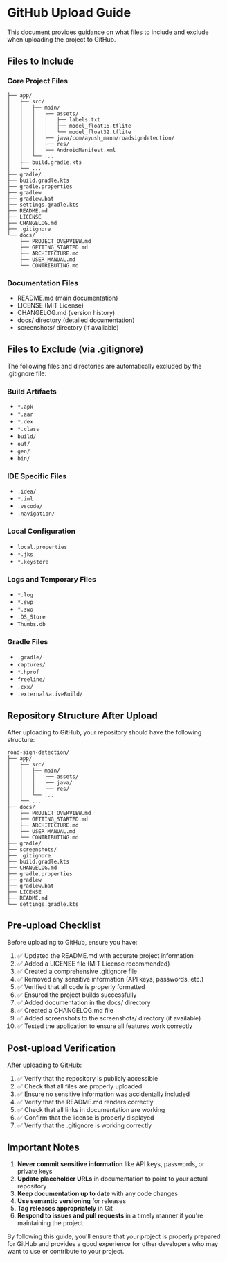 # GitHub Upload Guide

This document provides guidance on what files to include and exclude when uploading the project to GitHub.

## Files to Include

### Core Project Files
```
├── app/
│   ├── src/
│   │   ├── main/
│   │   │   ├── assets/
│   │   │   │   ├── labels.txt
│   │   │   │   ├── model_float16.tflite
│   │   │   │   └── model_float32.tflite
│   │   │   ├── java/com/ayush_mann/roadsigndetection/
│   │   │   ├── res/
│   │   │   └── AndroidManifest.xml
│   │   └── ...
│   ├── build.gradle.kts
│   └── ...
├── gradle/
├── build.gradle.kts
├── gradle.properties
├── gradlew
├── gradlew.bat
├── settings.gradle.kts
├── README.md
├── LICENSE
├── CHANGELOG.md
├── .gitignore
└── docs/
    ├── PROJECT_OVERVIEW.md
    ├── GETTING_STARTED.md
    ├── ARCHITECTURE.md
    ├── USER_MANUAL.md
    └── CONTRIBUTING.md
```

### Documentation Files
- README.md (main documentation)
- LICENSE (MIT License)
- CHANGELOG.md (version history)
- docs/ directory (detailed documentation)
- screenshots/ directory (if available)

## Files to Exclude (via .gitignore)

The following files and directories are automatically excluded by the .gitignore file:

### Build Artifacts
- `*.apk`
- `*.aar`
- `*.dex`
- `*.class`
- `build/`
- `out/`
- `gen/`
- `bin/`

### IDE Specific Files
- `.idea/`
- `*.iml`
- `.vscode/`
- `.navigation/`

### Local Configuration
- `local.properties`
- `*.jks`
- `*.keystore`

### Logs and Temporary Files
- `*.log`
- `*.swp`
- `*.swo`
- `.DS_Store`
- `Thumbs.db`

### Gradle Files
- `.gradle/`
- `captures/`
- `*.hprof`
- `freeline/`
- `.cxx/`
- `.externalNativeBuild/`

## Repository Structure After Upload

After uploading to GitHub, your repository should have the following structure:

```
road-sign-detection/
├── app/
│   ├── src/
│   │   ├── main/
│   │   │   ├── assets/
│   │   │   ├── java/
│   │   │   └── res/
│   │   └── ...
│   └── ...
├── docs/
│   ├── PROJECT_OVERVIEW.md
│   ├── GETTING_STARTED.md
│   ├── ARCHITECTURE.md
│   ├── USER_MANUAL.md
│   └── CONTRIBUTING.md
├── gradle/
├── screenshots/
├── .gitignore
├── build.gradle.kts
├── CHANGELOG.md
├── gradle.properties
├── gradlew
├── gradlew.bat
├── LICENSE
├── README.md
└── settings.gradle.kts
```

## Pre-upload Checklist

Before uploading to GitHub, ensure you have:

1. ✅ Updated the README.md with accurate project information
2. ✅ Added a LICENSE file (MIT License recommended)
3. ✅ Created a comprehensive .gitignore file
4. ✅ Removed any sensitive information (API keys, passwords, etc.)
5. ✅ Verified that all code is properly formatted
6. ✅ Ensured the project builds successfully
7. ✅ Added documentation in the docs/ directory
8. ✅ Created a CHANGELOG.md file
9. ✅ Added screenshots to the screenshots/ directory (if available)
10. ✅ Tested the application to ensure all features work correctly

## Post-upload Verification

After uploading to GitHub:

1. ✅ Verify that the repository is publicly accessible
2. ✅ Check that all files are properly uploaded
3. ✅ Ensure no sensitive information was accidentally included
4. ✅ Verify that the README.md renders correctly
5. ✅ Check that all links in documentation are working
6. ✅ Confirm that the license is properly displayed
7. ✅ Verify that the .gitignore is working correctly

## Important Notes

1. **Never commit sensitive information** like API keys, passwords, or private keys
2. **Update placeholder URLs** in documentation to point to your actual repository
3. **Keep documentation up to date** with any code changes
4. **Use semantic versioning** for releases
5. **Tag releases appropriately** in Git
6. **Respond to issues and pull requests** in a timely manner if you're maintaining the project

By following this guide, you'll ensure that your project is properly prepared for GitHub and provides a good experience for other developers who may want to use or contribute to your project.